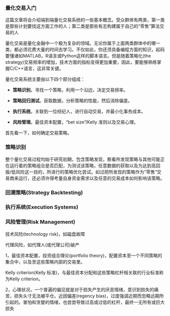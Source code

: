 ### 量化交易入门


这篇文章将会介绍端到端量化交易系统的一些基本概念。受众群体有两类，第一类是那些计划要找这方面工作的人；第二类是那些有志构建属于自己的“零售”算法交易的人 

量化交易是量化金融中一个极为复杂的领域。无论你属于上面两类群体中的哪一类，都必须花费大量的时间去学习。不仅如此，你还须具备编程方面的知识，起码要懂诸如MATLAB，R语言或Python这样的脚本语言。但是随着策略化(the strategy)交易频率的增加，技术方面的指标变得更加重要，因此，要能够熟练掌握C/C++语言，这非常关键。

量化交易系统主要由以下四个部分组成：

- **策略识别**。寻找一个策略，利用一个沿边，决定交易频率。

- **策略回归测试**。获取数据，分析策略的性能，然后消除偏差。

- **执行系统**。关联到一位经纪人，进行自动交易，并最小化事务成本。

- **风险管理**。最佳资本配置，“bet size”/Kelly 准则以及交易心理。

首先看一下，如何确定交易策略。

### 策略识别
整个量化交易过程均始于研究初期，包含策略发现，察看所发现策略与其他可能正在运行着的策略组合是否匹配，为测试该策略，任意数据的获取以及为达到高回报/低风险这一目的，所进行的策略优化尝试。如过把所发现的策略作为“零售”交易商来运行，还必须许得考量自身资金需求以及任意的交易成本如何影响该策略。

### 回溯策略(Strategy Backtesting)

### 执行系统(Execution Systems)

### 风险管理(Risk Management)
技术风险(technology risk)，如磁盘故障

代理风险，如代理人(或代理公司)破产

1，最佳资本配置，投资组合理论(portfolio theory)，配置资本至一个不同策略的集合中，以及至这些策略内部的交易里。

Kelly criterion(Kelly 标准)，与最佳资本分配和这些策略杠杆相关联的行业标准称为Kelly criterion。

2，心理状况，一个普遍的偏见就是对于损失产生的厌恶情绪，意识到损失的痛苦，损失头寸无法被平仓。近因偏差(regency bias)，过度强调近期而忽略远期所引起的。害怕和贪婪的情绪，也尝尝导致过高或过低的杠杆，最终一无所有或巨大损失

